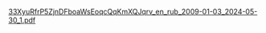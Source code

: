 [33XyuRfrP5ZjnDFboaWsEoqcQqKmXQJqrv_en_rub_2009-01-03_2024-05-30_1.pdf](https://github.com/user-attachments/files/15519987/33XyuRfrP5ZjnDFboaWsEoqcQqKmXQJqrv_en_rub_2009-01-03_2024-05-30_1.pdf)

[def]: https://github.com/user-attachments/files/15519987/33XyuRfrP5ZjnDFboaWsEoqcQqKmXQJqrv_en_rub_2009-01-03_2024-05-30_1.pdf